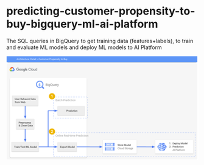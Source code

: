 # predicting-customer-propensity-to-buy-bigquery-ml-ai-platform
The SQL queries in BigQuery to get training data (features+labels), to train and evaluate ML models and deploy ML models to AI Platform

<img src="img\system-diagram.png" style="zoom:50%;" />